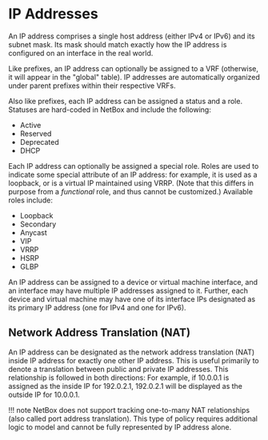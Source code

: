 # IP Addresses

An IP address comprises a single host address (either IPv4 or IPv6) and its subnet mask. Its mask should match exactly how the IP address is configured on an interface in the real world.

Like prefixes, an IP address can optionally be assigned to a VRF (otherwise, it will appear in the "global" table). IP addresses are automatically organized under parent prefixes within their respective VRFs.

Also like prefixes, each IP address can be assigned a status and a role. Statuses are hard-coded in NetBox and include the following:

* Active
* Reserved
* Deprecated
* DHCP

Each IP address can optionally be assigned a special role. Roles are used to indicate some special attribute of an IP address: for example, it is used as a loopback, or is a virtual IP maintained using VRRP. (Note that this differs in purpose from a _functional_ role, and thus cannot be customized.) Available roles include:

* Loopback
* Secondary
* Anycast
* VIP
* VRRP
* HSRP
* GLBP

An IP address can be assigned to a device or virtual machine interface, and an interface may have multiple IP addresses assigned to it. Further, each device and virtual machine may have one of its interface IPs designated as its primary IP address (one for IPv4 and one for IPv6).

## Network Address Translation (NAT)

An IP address can be designated as the network address translation (NAT) inside IP address for exactly one other IP address. This is useful primarily to denote a translation between public and private IP addresses. This relationship is followed in both directions: For example, if 10.0.0.1 is assigned as the inside IP for 192.0.2.1, 192.0.2.1 will be displayed as the outside IP for 10.0.0.1.

!!! note
    NetBox does not support tracking one-to-many NAT relationships (also called port address translation). This type of policy requires additional logic to model and cannot be fully represented by IP address alone.
